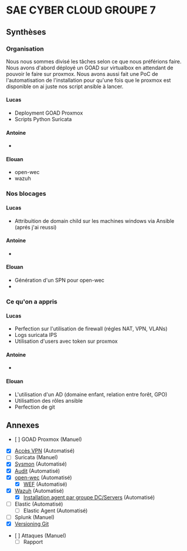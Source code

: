 # SAE CYBER CLOUD GROUPE 7

## Synthèses

### Organisation
Nous nous sommes divisé les tâches selon ce que nous préférions faire. Nous avons d'abord déployé un GOAD sur virtualbox en attendant de pouvoir le faire sur proxmox. Nous avons aussi fait une PoC de l'automatisation de l'installation pour qu'une fois que le proxmox est disponible on ai juste nos script ansible à lancer.

#### Lucas
- Deployment GOAD Proxmox
- Scripts Python Suricata

#### Antoine
- 

#### Elouan
- open-wec
- wazuh

### Nos blocages

#### Lucas
- Attribuition de domain child sur les machines windows via Ansible (aprés j'ai reussi)

#### Antoine
- 

#### Elouan
- Génération d'un SPN pour open-wec
- 

### Ce qu'on a appris

#### Lucas
- Perfection sur l'utilisation de firewall (régles NAT, VPN, VLANs)
- Logs suricata IPS
- Utilisation d'users avec token sur proxmox

#### Antoine
- 

#### Elouan
- L'utilisation d'un AD (domaine enfant, relation entre forêt, GPO)
- Utilisattion des rôles ansible
- Perfection de git 


## Annexes
- [ ] GOAD Proxmox (Manuel)
- [x] [Accès VPN](CR/vpn.md) (Automatisé)
- [ ] Suricata (Manuel)
- [x] [Sysmon](CR/sysmon.md) (Automatisé)
- [x] [Audit](CR/audit.md) (Automatisé)
- [x] [open-wec](CR/openwec.md) (Automatisé)
	- [x] [WEF](CR/wef.md) (Automatisé)
- [x] [Wazuh](CR/wazuh.md) (Automatisé)
	- [x] [Installation agent par groupe DC/Servers](CR/wazuh-agent.md) (Automatisé)
- [ ] Elastic (Automatisé)
	- [ ] Elastic Agent (Automatisé)
- [ ] Splunk (Manuel)
- [x] [Versioning Git](CR/git.md)
- [ ] Attaques (Manuel)
	- [ ] Rapport
